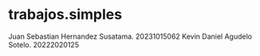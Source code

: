 # trabajos.simples
Juan Sebastian Hernandez Susatama. 20231015062
Kevin Daniel Agudelo Sotelo. 20222020125
